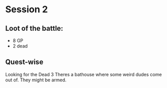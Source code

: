 # Session 2



## Loot of the battle:
 - 8 GP
 - 2 dead
 
 ## Quest-wise
Looking for the Dead 3
Theres a bathouse where some weird dudes come out of.
They might be armed.

